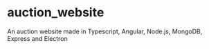 # auction_website
An auction website made in Typescript, Angular, Node.js, MongoDB, Express and Electron

